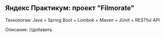 ## Яндекс Практикум: проект "Filmorate"

Технологии: Java + Spring Boot + Lombok + Maven + JUnit + RESTful API

Описание: //добавить
